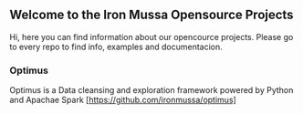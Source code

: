 ## Welcome to the Iron Mussa Opensource Projects

Hi, here you can find information about our opencource projects. Please go to every repo to find info, examples and documentacion.

### Optimus

Optimus is a Data cleansing and exploration framework powered by Python and Apachae Spark [https://github.com/ironmussa/optimus]
